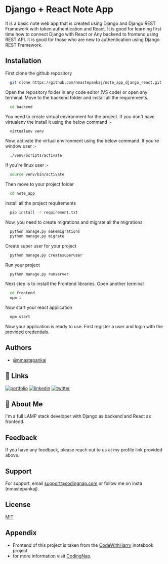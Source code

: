 
# Django + React Note App

It is a basic note web app that is created using Django and Django REST Framework with token authentication and React.
It is good for learning first time how to connect Django with React or Any backend to frontend using REST API. It is good for those who are new to authentication using Django REST Framework.
## Installation

First clone the github repository

```bash
  git clone https://github.com/nmastepankaj/note_app_django_react.git
```

Open the repository folder in any code editor (VS code) or open any terminal.
Move to the backend folder and install all the requirements.

```bash
  cd backend
```

You need to create virtual environment for the project. If you don't have virtualenv the install it using the below command :-

```bash
  virtualenv venv
```

Now, activate the virtual environment using the below command.
If you're window user :-

```bash
  ./venv/Scripts/activate
```


If you're linux user :-

```bash
  source venv/bin/activate
```

Then move to your project folder 

```bash
  cd note_app
```

install all the project requirements

```bash
  pip install -r requirement.txt
```


Now, you need to create migrations and migrate all the migrations

```bash
  python manage.py makemigrations
  python manage.py migrate
```

Create super user for your project

```bash
  python manage.py createsuperuser
```

Run your project

```bash
  python manage.py runserver
```

Next step is to install the Frontend libraries. Open another terminal

```bash
  cd frontend
  npm i
```

Now start your react application

```bash
  npm start
```

Now your application is ready to use. First register a user and login with the provided credentials.


## Authors

- [@nmastepankaj](https://www.github.com/nmastepankaj)


## 🔗 Links
[![portfolio](https://img.shields.io/badge/my_portfolio-000?style=for-the-badge&logo=ko-fi&logoColor=white)](https://nmastepankaj.netlify.app/)
[![linkedin](https://img.shields.io/badge/linkedin-0A66C2?style=for-the-badge&logo=linkedin&logoColor=white)](https://www.linkedin.com/in/nmastepankaj/)
[![twitter](https://img.shields.io/badge/twitter-1DA1F2?style=for-the-badge&logo=twitter&logoColor=white)](https://twitter.com/nmastepankaj)


## 🚀 About Me
I'm a full LAMP stack developer with Django as backend and React as frontend.


## Feedback

If you have any feedback, please reach out to us at my profile link provided above.


## Support

For support, email support@codingnap.com or follow me on insta (nmastepankaj).


## License

[MIT](https://choosealicense.com/licenses/mit/)


## Appendix

- Frontend of this project is taken from the [CodeWithHarry](https://github.com/CodeWithHarry) inotebook project.
- for more information visit [CodingNap](https://www.codingnap.com).

